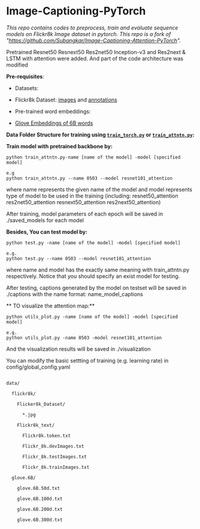 # Image-Captioning-PyTorch

*This repo contains codes to preprocess, train and evaluate sequence models on Flickr8k Image dataset in pytorch. This repo is a fork of "https://github.com/Subangkar/Image-Captioning-Attention-PyTorch".* 

 

Pretrained Resnet50 Resnext50 Res2net50 Inception-v3 and Res2next & LSTM with attention were added. And part of the code architecture was modified



**Pre-requisites**:

 - Datasets:

  - Flickr8k Dataset: [images](https://github.com/jbrownlee/Datasets/releases/download/Flickr8k/Flickr8k_Dataset.zip) and [annotations](https://github.com/jbrownlee/Datasets/releases/download/Flickr8k/Flickr8k_text.zip)

 - Pre-trained word embeddings:

  - [Glove Embeddings of 6B words](http://nlp.stanford.edu/data/glove.6B.zip)



**Data Folder Structure for training using [`train_torch.py`](train_torch.py) or [`train_attntn.py`](train_attntn.py):**

**Train model with pretrained backbone by:**

```
python train_attntn.py-name [name of the model] -model [specified model]

e.g
python train_attntn.py --name 0503 --model resnet101_attention

```

where name represents the given name of the model and model represents type of model to be used in the training (including: resnet50_attention res2net50_attention resnext50_attention res2next50_attention) 

After training, model parameters of each epoch will be saved in ./saved_models for each model



**Besides, You can test model by:**

```
python test.py -name [name of the model] -model [specified model]

e.g.
python test.py --name 0503 --model resnet101_attention

```

where name and model has the exactly same meaning with train_attntn.py respectively. Notice that you should specify an exist model for testing.

After testing, captions generated by the model on testset will be saved in ./captions with the name format: name_model_captions



** TO visualize the attention map:**

```
python utils_plot.py -name [name of the model] -model [specified model]

e.g.
python utils_plot.py -name 0503 -model resnet101_attention
```

And the visualization results will be saved in ./visualization

You can modify the basic settting of training (e.g. learning rate) in config/global_config.yaml


```

data/

  flickr8k/

​    Flicker8k_Dataset/

​      *.jpg

​    Flickr8k_text/

​      Flickr8k.token.txt

​      Flickr_8k.devImages.txt

​      Flickr_8k.testImages.txt

​      Flickr_8k.trainImages.txt

  glove.6B/

​    glove.6B.50d.txt

​    glove.6B.100d.txt

​    glove.6B.200d.txt

​    glove.6B.300d.txt

```